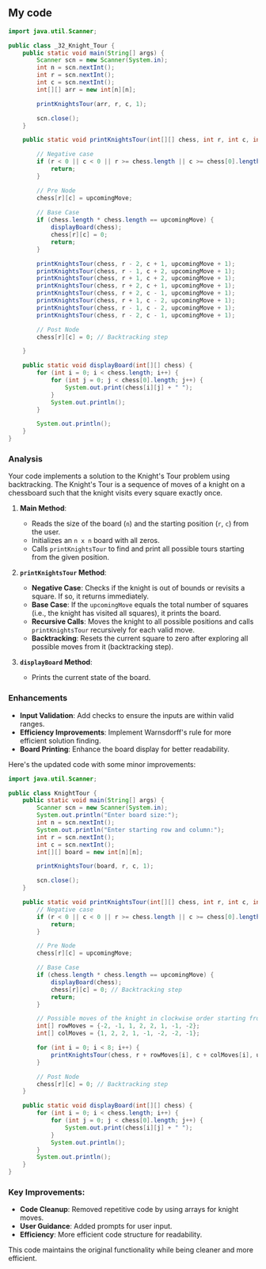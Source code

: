## My code
```java
import java.util.Scanner;

public class _32_Knight_Tour {
    public static void main(String[] args) {
        Scanner scn = new Scanner(System.in);
        int n = scn.nextInt();
        int r = scn.nextInt();
        int c = scn.nextInt();
        int[][] arr = new int[n][n];

        printKnightsTour(arr, r, c, 1);

        scn.close();
    }

    public static void printKnightsTour(int[][] chess, int r, int c, int upcomingMove) {

        // Negative case
        if (r < 0 || c < 0 || r >= chess.length || c >= chess[0].length || chess[r][c] > 0) {
            return;
        }

        // Pre Node
        chess[r][c] = upcomingMove;
        
        // Base Case
        if (chess.length * chess.length == upcomingMove) {
            displayBoard(chess);
            chess[r][c] = 0;
            return;
        }

        printKnightsTour(chess, r - 2, c + 1, upcomingMove + 1);
        printKnightsTour(chess, r - 1, c + 2, upcomingMove + 1);
        printKnightsTour(chess, r + 1, c + 2, upcomingMove + 1);
        printKnightsTour(chess, r + 2, c + 1, upcomingMove + 1);
        printKnightsTour(chess, r + 2, c - 1, upcomingMove + 1);
        printKnightsTour(chess, r + 1, c - 2, upcomingMove + 1);
        printKnightsTour(chess, r - 1, c - 2, upcomingMove + 1);
        printKnightsTour(chess, r - 2, c - 1, upcomingMove + 1);

        // Post Node
        chess[r][c] = 0; // Backtracking step

    }

    public static void displayBoard(int[][] chess) {
        for (int i = 0; i < chess.length; i++) {
            for (int j = 0; j < chess[0].length; j++) {
                System.out.print(chess[i][j] + " ");
            }
            System.out.println();
        }

        System.out.println();
    }
}
```

### Analysis

Your code implements a solution to the Knight's Tour problem using backtracking. The Knight's Tour is a sequence of moves of a knight on a chessboard such that the knight visits every square exactly once.

1. **Main Method**:
    - Reads the size of the board (`n`) and the starting position (`r`, `c`) from the user.
    - Initializes an `n x n` board with all zeros.
    - Calls `printKnightsTour` to find and print all possible tours starting from the given position.

2. **`printKnightsTour` Method**:
    - **Negative Case**: Checks if the knight is out of bounds or revisits a square. If so, it returns immediately.
    - **Base Case**: If the `upcomingMove` equals the total number of squares (i.e., the knight has visited all squares), it prints the board.
    - **Recursive Calls**: Moves the knight to all possible positions and calls `printKnightsTour` recursively for each valid move.
    - **Backtracking**: Resets the current square to zero after exploring all possible moves from it (backtracking step).

3. **`displayBoard` Method**:
    - Prints the current state of the board.

### Enhancements

- **Input Validation**: Add checks to ensure the inputs are within valid ranges.
- **Efficiency Improvements**: Implement Warnsdorff's rule for more efficient solution finding.
- **Board Printing**: Enhance the board display for better readability.

Here's the updated code with some minor improvements:

```java
import java.util.Scanner;

public class KnightTour {
    public static void main(String[] args) {
        Scanner scn = new Scanner(System.in);
        System.out.println("Enter board size:");
        int n = scn.nextInt();
        System.out.println("Enter starting row and column:");
        int r = scn.nextInt();
        int c = scn.nextInt();
        int[][] board = new int[n][n];

        printKnightsTour(board, r, c, 1);

        scn.close();
    }

    public static void printKnightsTour(int[][] chess, int r, int c, int upcomingMove) {
        // Negative case
        if (r < 0 || c < 0 || r >= chess.length || c >= chess[0].length || chess[r][c] > 0) {
            return;
        }

        // Pre Node
        chess[r][c] = upcomingMove;

        // Base Case
        if (chess.length * chess.length == upcomingMove) {
            displayBoard(chess);
            chess[r][c] = 0; // Backtracking step
            return;
        }

        // Possible moves of the knight in clockwise order starting from (r - 2, c + 1)
        int[] rowMoves = {-2, -1, 1, 2, 2, 1, -1, -2};
        int[] colMoves = {1, 2, 2, 1, -1, -2, -2, -1};

        for (int i = 0; i < 8; i++) {
            printKnightsTour(chess, r + rowMoves[i], c + colMoves[i], upcomingMove + 1);
        }

        // Post Node
        chess[r][c] = 0; // Backtracking step
    }

    public static void displayBoard(int[][] chess) {
        for (int i = 0; i < chess.length; i++) {
            for (int j = 0; j < chess[0].length; j++) {
                System.out.print(chess[i][j] + " ");
            }
            System.out.println();
        }
        System.out.println();
    }
}
```

### Key Improvements:
- **Code Cleanup**: Removed repetitive code by using arrays for knight moves.
- **User Guidance**: Added prompts for user input.
- **Efficiency**: More efficient code structure for readability.

This code maintains the original functionality while being cleaner and more efficient.